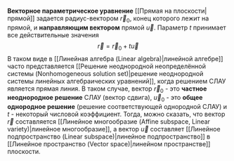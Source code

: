 **Векторное параметрическое уравнение** [[Прямая на плоскости|прямой]] задается радиус-вектором $\vec{r}_0$, конец которого лежит на прямой, и **направляющим вектором** прямой $\vec{u}$. Параметр $t$ принимает все действительные значения$$\vec{r}=\vec{r}_0+t\vec{u}$$В таком виде в [[Линейная алгебра (Linear algebra)|линейной алгебре]] часто представляется [[Решение неоднородной неопределённой системы (Nonhomogeneous solution set)|решение неоднородной системы линейных алгебраических уравнений]], когда решением СЛАУ является прямая линия. В таком случае, вектор $\vec{r}_0$ - это **частное неоднородное решение** СЛАУ (вектор сдвига), $\vec{u}_0$ - это **общее однородное решение** (решение соответствующей однородной СЛАУ) и $t$ - некоторый числовой коэффициент. Тогда, можно сказать, что вектор $\vec{r}$ составляется [[Линейное многообразие (Affine subspace, Linear variety)|линейное многообразие]], а вектор $\vec{u}$ составляет [[Линейное подпространство (Linear subspace)|линейное подпространство]] в [[Линейное пространство (Vector space)|линейном пространстве]] плоскости.